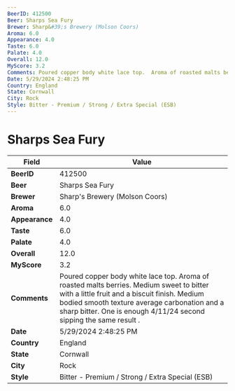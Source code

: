 ```yaml
---
BeerID: 412500
Beer: Sharps Sea Fury
Brewer: Sharp&#39;s Brewery (Molson Coors)
Aroma: 6.0
Appearance: 4.0
Taste: 6.0
Palate: 4.0
Overall: 12.0
MyScore: 3.2
Comments: Poured copper body white lace top.  Aroma of roasted malts berries.  Medium sweet to bitter with a little fruit and a biscuit finish.  Medium bodied smooth texture average carbonation and a sharp bitter. One is enough 4/11/24 second sipping the same result .
Date: 5/29/2024 2:48:25 PM
Country: England
State: Cornwall
City: Rock
Style: Bitter - Premium / Strong / Extra Special (ESB)
---
```


# Sharps Sea Fury

| Field         | Value |
|---------------|-------|
| **BeerID** | 412500 |
| **Beer** | Sharps Sea Fury |
| **Brewer** | Sharp&#39;s Brewery (Molson Coors) |
| **Aroma** | 6.0 |
| **Appearance** | 4.0 |
| **Taste** | 6.0 |
| **Palate** | 4.0 |
| **Overall** | 12.0 |
| **MyScore** | 3.2 |
| **Comments** | Poured copper body white lace top.  Aroma of roasted malts berries.  Medium sweet to bitter with a little fruit and a biscuit finish.  Medium bodied smooth texture average carbonation and a sharp bitter. One is enough 4/11/24 second sipping the same result . |
| **Date** | 5/29/2024 2:48:25 PM |
| **Country** | England |
| **State** | Cornwall |
| **City** | Rock |
| **Style** | Bitter - Premium / Strong / Extra Special (ESB) |

